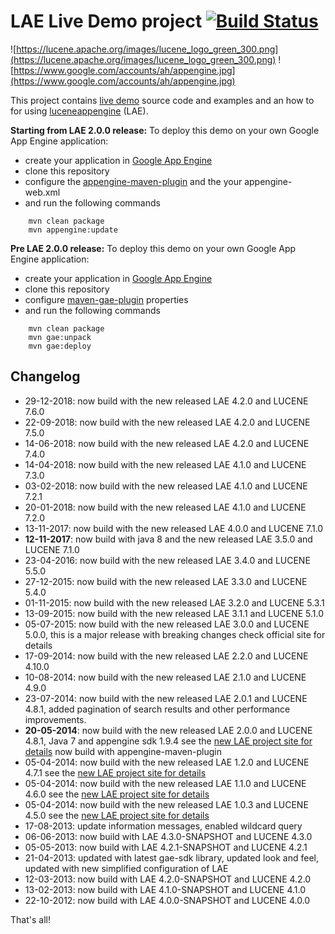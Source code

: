 LAE Live Demo project [![Build Status](https://travis-ci.org/UltimaPhoenix/lucene-appengine-examples.svg?branch=master)](https://travis-ci.org/UltimaPhoenix/lucene-appengine-examples)
===============

![https://lucene.apache.org/images/lucene_logo_green_300.png](https://lucene.apache.org/images/lucene_logo_green_300.png) ![https://www.google.com/accounts/ah/appengine.jpg](https://www.google.com/accounts/ah/appengine.jpg)

This project contains [live demo](http://bigtable-lucene.appspot.com) source code and examples and an how to for using [luceneappengine](https://github.com/UltimaPhoenix/luceneappengine) (LAE).

**Starting from LAE 2.0.0 release:**
To deploy this demo on your own Google App Engine application:
  * create your application in [Google App Engine](https://developers.google.com/appengine)
  * clone this repository
  * configure the [appengine-maven-plugin](https://developers.google.com/appengine/docs/java/tools/maven) and the your appengine-web.xml
  * and run the following commands
```
    mvn clean package
    mvn appengine:update
```

**Pre LAE 2.0.0 release:**
To deploy this demo on your own Google App Engine application:
  * create your application in [Google App Engine](https://developers.google.com/appengine)
  * clone this repository
  * configure [maven-gae-plugin](http://www.kindleit.net/maven_gae_plugin/usage.html) properties
  * and run the following commands
```
    mvn clean package
    mvn gae:unpack
    mvn gae:deploy
```

## Changelog ##
  * 29-12-2018: now build with the new released LAE 4.2.0 and LUCENE 7.6.0
  * 22-09-2018: now build with the new released LAE 4.2.0 and LUCENE 7.5.0
  * 14-06-2018: now build with the new released LAE 4.2.0 and LUCENE 7.4.0
  * 14-04-2018: now build with the new released LAE 4.1.0 and LUCENE 7.3.0
  * 03-02-2018: now build with the new released LAE 4.1.0 and LUCENE 7.2.1
  * 20-01-2018: now build with the new released LAE 4.1.0 and LUCENE 7.2.0
  * 13-11-2017: now build with the new released LAE 4.0.0 and LUCENE 7.1.0
  * **12-11-2017**: now build with java 8 and the new released LAE 3.5.0 and LUCENE 7.1.0
  * 23-04-2016: now build with the new released LAE 3.4.0 and LUCENE 5.5.0
  * 27-12-2015: now build with the new released LAE 3.3.0 and LUCENE 5.4.0
  * 01-11-2015: now build with the new released LAE 3.2.0 and LUCENE 5.3.1
  * 13-09-2015: now build with the new released LAE 3.1.1 and LUCENE 5.1.0
  * 05-07-2015: now build with the new released LAE 3.0.0 and LUCENE 5.0.0, this is a major release with breaking changes check official site for details
  * 17-09-2014: now build with the new released LAE 2.2.0 and LUCENE 4.10.0
  * 10-08-2014: now build with the new released LAE 2.1.0 and LUCENE 4.9.0
  * 23-07-2014: now build with the new released LAE 2.0.1 and LUCENE 4.8.1, added pagination of search results and other performance improvements.
  * **20-05-2014**: now build with the new released LAE 2.0.0 and LUCENE 4.8.1, Java 7 and appengine sdk 1.9.4 see the [new LAE project site for details](https://code.google.com/p/luceneappengine) now build with appengine-maven-plugin
  * 05-04-2014: now build with the new released LAE 1.2.0 and LUCENE 4.7.1 see the [new LAE project site for details](https://code.google.com/p/luceneappengine)
  * 05-04-2014: now build with the new released LAE 1.1.0 and LUCENE 4.6.0 see the [new LAE project site for details](https://code.google.com/p/luceneappengine)
  * 05-04-2014: now build with the new released LAE 1.0.3 and LUCENE 4.5.0 see the [new LAE project site for details](https://code.google.com/p/luceneappengine)
  * 17-08-2013: update information messages, enabled wildcard query
  * 06-06-2013: now build with LAE 4.3.0-SNAPSHOT and LUCENE 4.3.0
  * 05-05-2013: now build with LAE 4.2.1-SNAPSHOT and LUCENE 4.2.1
  * 21-04-2013: updated with latest gae-sdk library, updated look and feel, updated with new simplified configuration of LAE
  * 12-03-2013: now build with LAE 4.2.0-SNAPSHOT and LUCENE 4.2.0
  * 13-02-2013: now build with LAE 4.1.0-SNAPSHOT and LUCENE 4.1.0
  * 22-10-2012: now build with LAE 4.0.0-SNAPSHOT and LUCENE 4.0.0

That's all!
